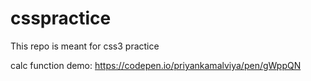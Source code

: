 # csspractice
This repo is meant for css3 practice


calc function demo:
https://codepen.io/priyankamalviya/pen/gWppQN

